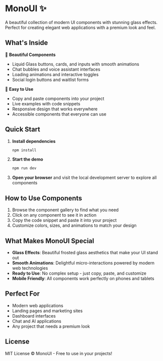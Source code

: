# MonoUI ✨

A beautiful collection of modern UI components with stunning glass effects. Perfect for creating elegant web applications with a premium look and feel.

## What's Inside

🎨 **Beautiful Components**
- Liquid Glass buttons, cards, and inputs with smooth animations
- Chat bubbles and voice assistant interfaces
- Loading animations and interactive toggles
- Social login buttons and waitlist forms

🎯 **Easy to Use**
- Copy and paste components into your project
- Live examples with code snippets
- Responsive design that works everywhere
- Accessible components that everyone can use

## Quick Start

1. **Install dependencies**
   ```bash
   npm install
   ```

2. **Start the demo**
   ```bash
   npm run dev
   ```

3. **Open your browser** and visit the local development server to explore all components

## How to Use Components

1. Browse the component gallery to find what you need
2. Click on any component to see it in action
3. Copy the code snippet and paste it into your project
4. Customize colors, sizes, and animations to match your design

## What Makes MonoUI Special

- **Glass Effects**: Beautiful frosted glass aesthetics that make your UI stand out
- **Smooth Animations**: Delightful micro-interactions powered by modern web technologies
- **Ready to Use**: No complex setup - just copy, paste, and customize
- **Mobile Friendly**: All components work perfectly on phones and tablets

## Perfect For

- Modern web applications
- Landing pages and marketing sites
- Dashboard interfaces
- Chat and AI applications
- Any project that needs a premium look

## License

MIT License © MonoUI - Free to use in your projects!
